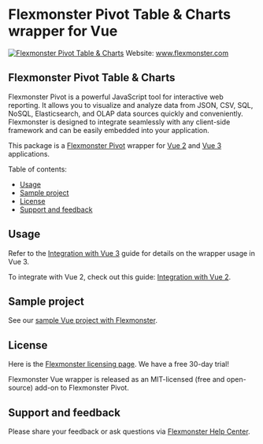 # Flexmonster Pivot Table & Charts wrapper for Vue
[![Flexmonster Pivot Table & Charts](https://cdn.flexmonster.com/landing.png)](https://flexmonster.com)
Website: www.flexmonster.com

## Flexmonster Pivot Table & Charts

Flexmonster Pivot is a powerful JavaScript tool for interactive web reporting. It allows you to visualize and analyze data from JSON, CSV, SQL, NoSQL, Elasticsearch, and OLAP data sources quickly and conveniently. Flexmonster is designed to integrate seamlessly with any client-side framework and can be easily embedded into your application.

This package is a [Flexmonster Pivot](https://www.flexmonster.com/) wrapper for [Vue 2](https://v2.vuejs.org/) and [Vue 3](https://vuejs.org/) applications.

Table of contents:

* [Usage](#usage)
* [Sample project](#sample-project)
* [License](#license)
* [Support and feedback](#support-feedback)

## <a name="usage"></a>Usage ##

Refer to the [Integration with Vue 3](https://www.flexmonster.com/doc/integration-with-vue-3) guide for details on the wrapper usage in Vue 3.

To integrate with Vue 2, check out this guide: [Integration with Vue 2](https://www.flexmonster.com/doc/integration-with-vue-2/).

## <a name="sample-project"></a>Sample project ##

See our [sample Vue project with Flexmonster](https://github.com/flexmonster/pivot-vue).

## <a name="license"></a>License ##

Here is the [Flexmonster licensing page](https://www.flexmonster.com/pivot-table-editions-and-pricing/). We have a free 30-day trial! 

Flexmonster Vue wrapper is released as an MIT-licensed (free and open-source) add-on to Flexmonster Pivot.

## <a name="support-feedback"></a>Support and feedback ##

Please share your feedback or ask questions via [Flexmonster Help Center](https://www.flexmonster.com/help-center/).
